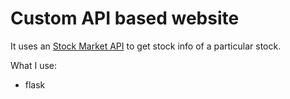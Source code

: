 # Custom API based website

It uses an [Stock Market API](https://marketstack.com/) to get stock info of a particular stock.

What I use:
- flask
